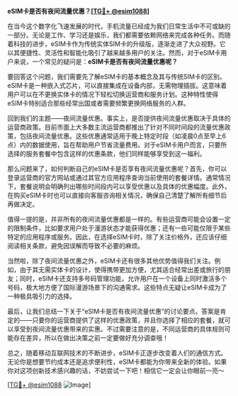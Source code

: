 **eSIM卡是否有夜间流量优惠？[[TG💪+ @esim1088](https://t.me/s/esim1088)]**

在当今这个数字化飞速发展的时代，手机流量已经成为我们日常生活中不可或缺的一部分。无论是工作、学习还是娱乐，我们都需要依赖网络来完成各种任务。而随着科技的进步，eSIM卡作为传统实体SIM卡的升级版，逐渐走进了大众视野。它以其便捷性、灵活性和智能化吸引了越来越多用户的关注。然而，对于eSIM卡用户来说，一个常见的疑问是：**eSIM卡是否有夜间流量优惠呢？**

要回答这个问题，我们需要先了解eSIM卡的基本概念及其与传统SIM卡的区别。eSIM卡是一种嵌入式芯片，可以直接集成在设备内部，无需物理插拔。这意味着用户可以在不更换实体卡的情况下轻松切换运营商和服务计划。这种特性使得eSIM卡特别适合那些经常出国或者需要频繁更换网络服务的人群。

回到我们的主题——夜间流量优惠。事实上，是否提供夜间流量优惠取决于具体的运营商政策。目前市面上大多数主流运营商都推出了针对不同时间段的流量优惠政策，包括夜间流量优惠。这些优惠通常适用于晚上特定时段（如凌晨0点至早上6点）内的数据使用，旨在帮助用户节省流量费用。对于eSIM卡用户而言，只要所选择的服务套餐中包含这样的优惠条款，他们同样能够享受到这一福利。

那么问题来了，如何判断自己的eSIM卡是否享有夜间流量优惠呢？首先，你可以登录运营商的官方网站或通过其官方应用程序查询当前使用的套餐详情。通常情况下，套餐说明会明确列出哪些时间段内可以享受优惠以及具体的优惠幅度。此外，在购买eSIM卡时也可以直接向客服咨询相关情况，确保自己清楚了解所有细节后再做决定。

值得一提的是，并非所有的夜间流量优惠都是一样的。有些运营商可能会设置一定的限制条件，比如要求用户处于漫游状态才能获得优惠；还有一些可能仅限于某些特定的应用程序或服务。因此，在选择eSIM卡时，除了关注价格外，还应该仔细阅读相关条款，避免因误解而导致不必要的麻烦。

当然啦，除了夜间流量优惠之外，eSIM卡还有很多其他优势值得我们关注。例如，由于其无需实体卡的设计，使得携带更加方便，尤其适合经常出差或旅行的朋友；同时，eSIM卡还支持多号码管理功能，允许用户在一个设备上同时激活多个号码，极大地方便了国际漫游场景下的沟通需求。这些特点无疑让eSIM卡成为了一种极具吸引力的选择。

最后，让我们总结一下关于“eSIM卡是否有夜间流量优惠”的讨论要点。答案是肯定的——只要你的运营商提供了这样的优惠政策，并且你选择了相应的套餐，就可以享受到夜间流量优惠带来的实惠。不过需要注意的是，不同运营商的具体规则可能存在差异，所以在做出决策之前一定要做好充分调查哦！

总之，随着移动互联网技术的不断进步，eSIM卡正逐步改变着人们的通信方式。无论你是想要节约成本还是追求便利性，eSIM卡都能为你带来全新的体验。如果你对这项创新技术感兴趣的话，不妨尝试一下吧！相信它一定会让你眼前一亮～

[[TG💪+ @esim1088](https://t.me/s/esim1088) ![Image](https://i.postimg.cc/4NQfJmqS/Snipaste-2025-05-13-00-14-12.png)]